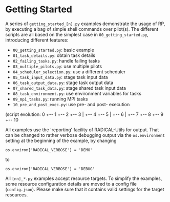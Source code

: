 
Getting Started
===============

A series of `getting_started_[n].py` examples demonstrate the usage of RP, by
executing a bag of simple shell commands over pilot(s).  The different scripts
are all based on the simplest case in `00_getting_started.py`, introducing
different features:

* `00_getting_started.py`: basic example
* `01_task_details.py`: obtain task details
* `02_failing_tasks.py`: handle failing tasks
* `03_multiple_pilots.py`: use multiple pilots
* `04_scheduler_selection.py`: use a different scheduler
* `05_task_input_data.py`: stage task input data
* `06_task_output_data.py`: stage task output data
* `07_shared_task_data.py`: stage shared task input data
* `08_task_environment.py`: use environment variables for tasks
* `09_mpi_tasks.py`: running MPI tasks
* `10_pre_and_post_exec.py`: use pre- and post- execution

(script evolution:
 0
 +-- 1
     +-- 2
     +-- 3
     |   +-- 4
     +-- 5
     |   +-- 6
     |   +-- 7
     +-- 8
     +-- 9
     +-- 10
  

All examples use the 'reporting' facility of RADICAL-Utils for output.  That can
be changed to rather verbose debugging output via the `os.environment` setting
at the beginning of the example, by changing

```
os.environ['RADICAL_VERBOSE'] = 'DEMO'
```

to

```
os.environ['RADICAL_VERBOSE'] = 'DEBUG'
```

All `[nn]_*.py` examples accept resource targets.  To simplify the
examples, some resource configuration details are moved to a config file
(`config.json`).  Please make sure that it contains valid settings for the
target resources.
